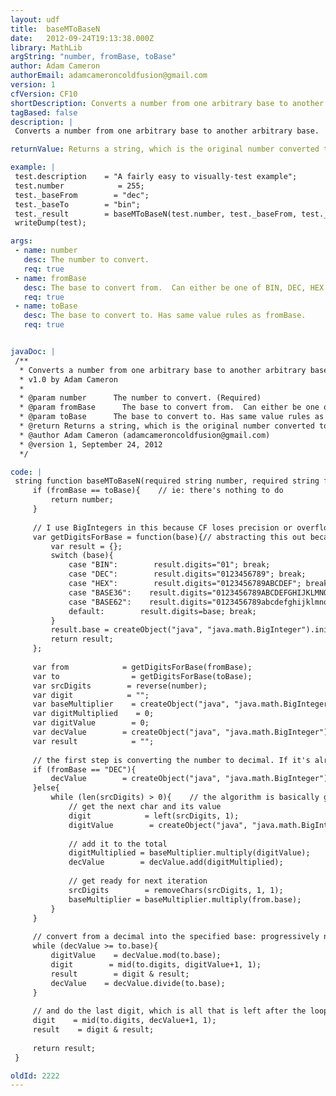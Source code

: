 ```yaml
---
layout: udf
title:  baseMToBaseN
date:   2012-09-24T19:13:38.000Z
library: MathLib
argString: "number, fromBase, toBase"
author: Adam Cameron
authorEmail: adamcameroncoldfusion@gmail.com
version: 1
cfVersion: CF10
shortDescription: Converts a number from one arbitrary base to another arbitrary base.
tagBased: false
description: |
 Converts a number from one arbitrary base to another arbitrary base.  Is not restricted to bases that Java and CF natively support in their equivalent built-in functions. The internal maths are restricted to the bounds of java.math.BigInteger though.

returnValue: Returns a string, which is the original number converted to the specified base

example: |
 test.description    = "A fairly easy to visually-test example";
 test.number            = 255;
 test._baseFrom        = "dec";
 test._baseTo        = "bin";
 test._result        = baseMToBaseN(test.number, test._baseFrom, test._baseTo);
 writeDump(test);

args:
 - name: number
   desc: The number to convert.
   req: true
 - name: fromBase
   desc: The base to convert from.  Can either be one of BIN, DEC, HEX, BASE36, BASE62 or an 'alphabet' or characters that represent the digits. EG&#58; OCTAL would be 01234567.
   req: true
 - name: toBase
   desc: The base to convert to. Has same value rules as fromBase.
   req: true


javaDoc: |
 /**
  * Converts a number from one arbitrary base to another arbitrary base.
  * v1.0 by Adam Cameron
  * 
  * @param number      The number to convert. (Required)
  * @param fromBase      The base to convert from.  Can either be one of BIN, DEC, HEX, BASE36, BASE62 or an 'alphabet' or characters that represent the digits. EG: OCTAL would be 01234567. (Required)
  * @param toBase      The base to convert to. Has same value rules as fromBase. (Required)
  * @return Returns a string, which is the original number converted to the specified base 
  * @author Adam Cameron (adamcameroncoldfusion@gmail.com) 
  * @version 1, September 24, 2012 
  */

code: |
 string function baseMToBaseN(required string number, required string fromBase, required string toBase){
     if (fromBase == toBase){    // ie: there's nothing to do
         return number;
     }
     
     // I use BigIntegers in this because CF loses precision or overflows pretty quickly
     var getDigitsForBase = function(base){// abstracting this out because it's verbose and I need to do it twice 
         var result = {};
         switch (base){
             case "BIN":        result.digits="01"; break;
             case "DEC":        result.digits="0123456789"; break;
             case "HEX":        result.digits="0123456789ABCDEF"; break;
             case "BASE36":    result.digits="0123456789ABCDEFGHIJKLMNOPQRSTUVWXYZ"; break;
             case "BASE62":    result.digits="0123456789abcdefghijklmnopqrstuvwxyzABCDEFGHIJKLMNOPQRSTUVWXYZ"; break;
             default:        result.digits=base; break;
         }
         result.base = createObject("java", "java.math.BigInteger").init(javaCast("String", len(result.digits)));
         return result;
     };
 
     var from            = getDigitsForBase(fromBase); 
     var to                = getDigitsForBase(toBase); 
     var srcDigits        = reverse(number);
     var digit            = "";
     var baseMultiplier    = createObject("java", "java.math.BigInteger").init("1");    // NB: BigInteger inits with a string, hence the quotes
     var digitMultiplied    = 0;
     var digitValue        = 0;
     var decValue        = createObject("java", "java.math.BigInteger").init("0");
     var result            = "";
     
     // the first step is converting the number to decimal. If it's already a decimal, we can skip this bit
     if (fromBase == "DEC"){
         decValue        = createObject("java", "java.math.BigInteger").init(javaCast("String", number));
     }else{
         while (len(srcDigits) > 0){    // the algorithm is basically go through each digit, and multiple it by increasing powers of the base we're converting to
             // get the next char and its value
             digit            = left(srcDigits, 1);
             digitValue        = createObject("java", "java.math.BigInteger").init(javaCast("String", find(digit, from.digits) - 1));
 
             // add it to the total
             digitMultiplied = baseMultiplier.multiply(digitValue);
             decValue        = decValue.add(digitMultiplied);
 
             // get ready for next iteration
             srcDigits        = removeChars(srcDigits, 1, 1);
             baseMultiplier = baseMultiplier.multiply(from.base);
         }
     }
 
     // convert from a decimal into the specified base: progressively note the remainder as we divide the number by the base
     while (decValue >= to.base){
         digitValue    = decValue.mod(to.base);
         digit        = mid(to.digits, digitValue+1, 1);
         result        = digit & result;
         decValue    = decValue.divide(to.base);
     }
     
     // and do the last digit, which is all that is left after the loop
     digit    = mid(to.digits, decValue+1, 1);
     result    = digit & result;
     
     return result;
 }

oldId: 2222
---
```


